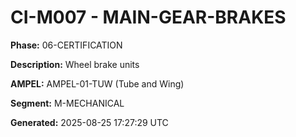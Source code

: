 # CI-M007 - MAIN-GEAR-BRAKES

**Phase:** 06-CERTIFICATION

**Description:** Wheel brake units

**AMPEL:** AMPEL-01-TUW (Tube and Wing)

**Segment:** M-MECHANICAL

**Generated:** 2025-08-25 17:27:29 UTC
